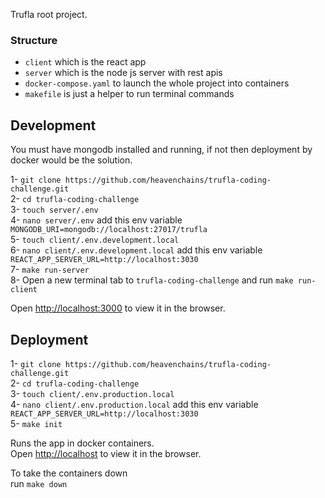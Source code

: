 Trufla root project.

### Structure

- `client` which is the react app
- `server` which is the node js server with rest apis
- `docker-compose.yaml` to launch the whole project into containers
- `makefile` is just a helper to run terminal commands

## Development

You must have mongodb installed and running, if not then deployment by docker would be the solution.<br />

1- `git clone https://github.com/heavenchains/trufla-coding-challenge.git` <br />
2- `cd trufla-coding-challenge` <br />
3- `touch server/.env` <br />
4- `nano server/.env` add this env variable `MONGODB_URI=mongodb://localhost:27017/trufla` <br />
5- `touch client/.env.development.local` <br />
6- `nano client/.env.development.local` add this env variable `REACT_APP_SERVER_URL=http://localhost:3030` <br />
7- `make run-server`<br />
8- Open a new terminal tab to `trufla-coding-challenge` and run `make run-client`

Open [http://localhost:3000](http://localhost:3000) to view it in the browser.

## Deployment

1- `git clone https://github.com/heavenchains/trufla-coding-challenge.git` <br />
2- `cd trufla-coding-challenge` <br />
3- `touch client/.env.production.local` <br />
4- `nano client/.env.production.local` add this env variable `REACT_APP_SERVER_URL=http://localhost:3030` <br />
5- `make init`<br />

Runs the app in docker containers.<br />
Open [http://localhost](http://localhost) to view it in the browser.

To take the containers down <br />
run `make down`
